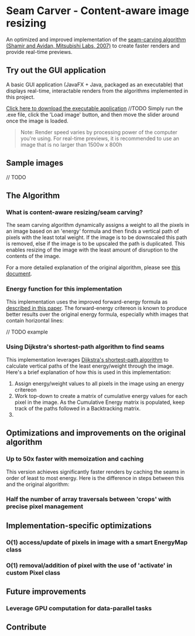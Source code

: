 # Seam Carver - Content-aware image resizing

An optimized and improved implementation of the [seam-carving algorithm (Shamir and Avidan, Mitsubishi Labs, 2007)](http://www.faculty.idc.ac.il/arik/SCWeb/imret/imret.pdf) to create faster renders and provide real-time previews.

## Try out the GUI application

A basic GUI application (JavaFX + Java, packaged as an executable) that displays real-time, interactable renders from the algorithms implemented in this project. 

[Click here to download the executable application]() //TODO
Simply run the .exe file, click the 'Load image' button, and then move the slider around once the image is loaded. 

> Note: Render speed varies by processing power of the computer you're using. For real-time previews, it is recommended to use an image that is no larger than 1500w x 800h

## Sample images

// TODO

## The Algorithm

### What is content-aware resizing/seam carving?

The seam carving algorithm dynamically assigns a weight to all the pixels in an image based on an 'energy' formula and then finds a vertical path of pixels with the least total weight. If the image is to be downscaled this path is removed, else if the image is to be upscaled the path is duplicated. This enables resizing of the image with the least amount of disruption to the contents of the image.

For a more detailed explanation of the original algorithm, please see [this document](http://www.faculty.idc.ac.il/arik/SCWeb/imret/imret.pdf).

### Energy function for this implementation

This implementation uses the improved forward-energy formula as [described in this paper](http://www.eng.tau.ac.il/~avidan/papers/vidret.pdf). The forward-energy critereon is known to produce better results over the original energy formula, especially whith images that contain horizontal lines:

// TODO example

### Using Dijkstra's shortest-path algorithm to find seams

This implementation leverages [Dijkstra's shortest-path algorithm](https://www.geeksforgeeks.org/dijkstras-shortest-path-algorithm-greedy-algo-7/) to calculate vertical paths of the least energy/weight through the image. Here's a brief explanation of how this is used in this implementation:

1. Assign energy/weight values to all pixels in the image using an energy critereon
2. Work top-down to create a matrix of cumulative energy values for each pixel in the image. As the Cumulative Energy matrix is populated, keep track of the paths followed in a Backtracking matrix.
3. 

## Optimizations and improvements on the original algorithm

### Up to 50x faster with memoization and caching

This version achieves significantly faster renders by caching the seams in order of least to most energy. Here is the difference in steps between this and the original algorithm:



### Half the number of array traversals between 'crops' with precise pixel management

## Implementation-specific optimizations

### O(1) access/update of pixels in image with a smart EnergyMap class

### O(1) removal/addition of pixel with the use of 'activate' in custom Pixel class

## Future improvements

### Leverage GPU computation for data-parallel tasks

## Contribute

